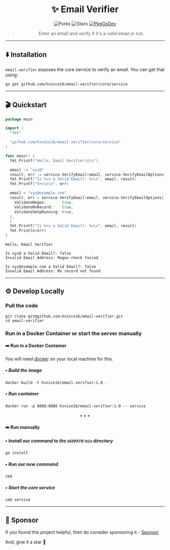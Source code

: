 <div align="center">

# ✨ Email Verifier

![Forks](https://img.shields.io/github/forks/hsnice16/email-verifier)
![Stars](https://img.shields.io/github/stars/hsnice16/email-verifier)
[![PkgGoDev](https://pkg.go.dev/badge/github.com/hsnice16/email-verifier@v0.2.1/core/service#pkg-overview)](https://pkg.go.dev/github.com/hsnice16/email-verifier@v0.2.1/core/service)

> Enter an email and verify if it's a valid email or not.

</div>

---

## ⬇️ Installation

`email-verifier` exposes the core service to verify an email. You can get that using:

```shell
go get github.com/hsnice16/email-verifier/core/service
```

---

## 🎬 Quickstart

```go
package main

import (
  "fmt"

  "github.com/hsnice16/email-verifier/core/service"
)

func main() {
  fmt.Printf("Hello, Email Verifier\n\n")

  email := "xyz@"
  result, err := service.VerifyEmail(email, service.VerifyEmailOptions{ValidateRegex: true})
  fmt.Printf("Is %+v a Valid Email?: %v\n", email, result)
  fmt.Printf("%+v\n\n", err)

  email = "xyz@example.com"
  result, err = service.VerifyEmail(email, service.VerifyEmailOptions{
    ValidateRegex:       true,
    ValidateMxRecord:    true,
    ValidateSmtpRunning: true,
  },
  )
  fmt.Printf("Is %+v a Valid Email?: %v\n", email, result)
  fmt.Println(err)
}
```

```text
Hello, Email Verifier

Is xyz@ a Valid Email?: false
Invalid Email Address: Regex check failed

Is xyz@example.com a Valid Email?: false
Invalid Email Address: Mx record not found
```

---

## ⚙️ Develop Locally

### Pull the code

```shell
git clone git@github.com:hsnice16/email-verifier.git
cd email-verifier
```

### Run in a Docker Container or start the server manually

#### ➡️ Run in a Docker Container

You will need [docker](https://www.docker.com/get-started/) on your local machine for this.

##### • Build the image

```shell
docker build -t hsnice16/email-verifier:1.0 .
```

##### • Run container

```shell
docker run -p 8080:8080 hsnice16/email-verifier:1.0 -- service
```

<div align="center">
• • •
</div>

#### ➡️ Run manually

##### • Install our command to the `$GOPATH/bin` directory

```shell
go install
```

<!--

`go build` vs `go install`:

`go build` just compiles the executable file and moves it to the destination.
`go install` does a little bit more. It moves the executable file to `$GOPATH/bin`
and caches all non-main packages which are imported to `$GOPATH/pkg`. The cache
will be used during the next compilation provided the source did not change yet.

-->

##### • Run our new command

```shell
cmd
```

##### • Start the core service

```shell
cmd service
```

---

## 💚 Sponsor

If you found this project helpful, then do consider sponsoring it - [Sponsor](https://github.com/sponsors/hsnice16)

And, give it a star 🌟
